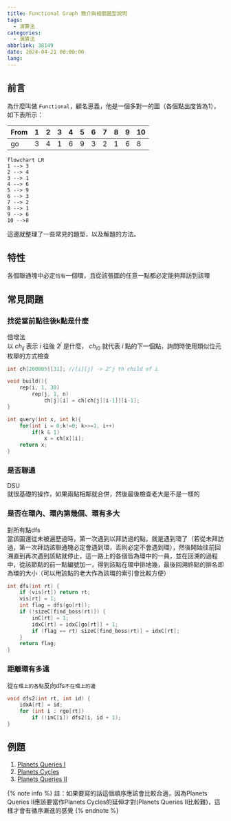 ```yaml
---
title: Functional Graph 簡介與相關題型說明
tags:
  - 演算法
categories:
  - 演算法
abbrlink: 38149
date: 2024-04-21 00:00:00
lang:
---
```


## 前言

為什麼叫做 `Functional`，顧名思義，他是一個多對一的圖（各個點出度皆為1），如下表所示：

| From | 1 | 2 | 3 | 4 | 5 | 6 | 7 | 8 | 9 | 10 |
|---|---|---|---|---|---|---|---|---|---|---|
| go | 3 | 4 | 1 | 6 | 9 | 3 | 2 | 1 | 6 | 8 |

```mermaid
flowchart LR
1 --> 3
2 --> 4
3 --> 1
4 --> 6
5 --> 9
6 --> 3
7 --> 2
8 --> 1
9 --> 6
10 -->8
```

這邊就整理了一些常見的題型，以及解題的方法。

<!--more-->

## 特性

各個聯通塊中必定`恰有`一個環，且從該張圖的任意一點都必定能夠拜訪到該環

## 常見問題

### 找從當前點往後k點是什麼

<span id="inline-blue">倍增法</span>  
以 $ch_{ij}$ 表示 $i$ 往後 $2^j$ 是什麼， $ch_{i0}$ 就代表 $i$ 點的下一個點，詢問時使用類似位元枚舉的方式檢查

```c++
int ch[200005][31]; //[i][j] -> 2^j th child of i

void build(){
    rep(i, 1, 30)
        rep(j, 1, n)
            ch[j][i] = ch[ch[j][i-1]][i-1];
}

int query(int x, int k){
    for(int i = 0;k!=0; k>>=1, i++)
        if(k & 1)
            x = ch[x][i];
    return x;
}
```

### 是否聯通

<span id="inline-blue">DSU</span>  
就很基礎的操作，如果兩點相鄰就合併，然後最後檢查老大是不是一樣的

### 是否在環內、環內第幾個、環有多大

<span id="inline-blue">對所有點dfs</span>  
當該圖還從未被遍歷過時，第一次遇到以拜訪過的點，就是遇到環了（若從未拜訪過，第一次拜訪該聯通塊必定會遇到環，否則必定不會遇到環），然後開始往前回溯直到再次遇到該點就停止，這一路上的各個皆為環中的一員，並在回溯的過程中，從該節點的前一點編號加一，得到該點在環中排地幾，最後回溯終點的排名即為環的大小（可以用該點的老大作為該環的索引會比較方便）

```c++
int dfs(int rt) {
    if (vis[rt]) return rt;
    vis[rt] = 1;
    int flag = dfs(go[rt]);
    if (!sizeC[find_boss(rt)]) {
        inC[rt] = 1;
        idxC[rt] = idxC[go[rt]] + 1;
        if (flag == rt) sizeC[find_boss(rt)] = idxC[rt];
    }
    return flag;
}
```

### 距離環有多遠

從`在環上的各點`反向dfs`不在環上的邊`

```c++
void dfs2(int rt, int id) {
    idxA[rt] = id;
    for (int i : rgo[rt])
        if (!inC[i]) dfs2(i, id + 1);
}
```

## 例題

1. [Planets Queries I](https://cses.fi/problemset/task/1750)
2. [Planets Cycles](https://cses.fi/problemset/task/1751)
3. [Planets Queries II](https://cses.fi/problemset/task/1160)

{% note info %}
註：如果要寫的話這個順序應該會比較合適，因為Planets Queries II應該要當作Planets Cycles的延伸才對(Planets Queries II比較難)，這樣才會有循序漸進的感覺
{% endnote %}
